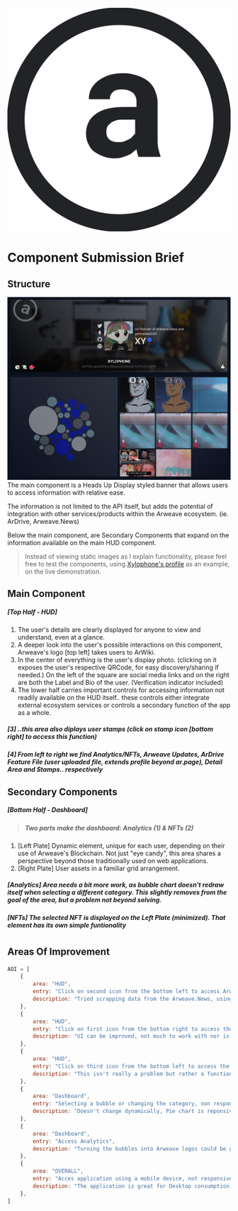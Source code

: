 ![Arweave Logo](/public/ProfileHUD/ar_logo.png)
# Component Submission Brief
## Structure
![Structure](/public/ProfileHUD/MD_Assets/structure.png)
The main component is a Heads Up Display styled banner that allows users to access information with relative ease.

The information is not limited to the API itself, but adds the potential of integration with other services/products within the Arweave ecosystem. (ie. ArDrive, Arweave.News)

Below the main component, are Secondary Components that expand on the information available on the main HUD component.

> Instead of viewing static images as I explain functionality, please feel free to test the components, using [Xylophone's profile](https://lwazinf.com/p/xy) as an example, on the live demonstration.

## Main Component
##### **[Top Half - HUD]**
1. The user's details are clearly displayed for anyone to view and understand, even at a glance. 
2. A deeper look into the user's possible interactions on this component, Arweave's logo [top left] takes users to ArWiki.
3. In the center of everything is the user's display photo. (clicking on it exposes the user's respective QRCode, for easy discovery/sharing if needed.) On the left of the square are social media links and on the right are both the Label and Bio of the user. (Verification indicator included)
4. The lower half carries important controls for accessing information not readily available on the HUD itself.. these controls either integrate external ecosystem services or controls a secondary function of the app as a whole.

##### *[3] ..this area also diplays user stamps (click on stamp icon [bottom right] to access this function)*
##### *[4] From left to right we find Analytics/NFTs, Arweave Updates, ArDrive Feature File (user uploaded file, extends profile beyond ar.page), Detail Area and Stamps.. respectively*

## Secondary Components
##### **[Bottom Half - Dashboard]**
> ##### Two parts make the dashboard: *Analytics (1) & NFTs (2)*
1. [Left Plate] Dynamic element, unique for each user, depending on their use of Arweave's Blockchain. Not just "eye candy", this area shares a perspective beyond those traditionally used on web applications.
2. [Right Plate] User assets in a familiar grid arrangement. 
##### *[Analytics] Area needs a bit more work, as bubble chart doesn't redraw itself when selecting a different category. This slightly removes from the goal of the area, but a problem not beyond solving.*
##### *[NFTs] The selected NFT is displayed on the Left Plate (minimized). That element has its own simple funtionality*

#

## Areas Of Improvement
```javascript
AOI = [
    {
        area: "HUD",
        entry: "Click on second icon from the bottom left to access Arweave news, no response",
        description: "Tried scrapping data from the Arweave.News, using python, failed.. turning to Twitter as an alternative, I received a CORS error as this is API related. Can't display response data",
    },
    {
        area: "HUD",
        entry: "Click on first icon from the bottom right to access the user's stamps, under developed UI",
        description: "UI can be improved, not much to work with nor is there good/interesting/meaningful interactivity",
    },
    {
        area: "HUD",
        entry: "Click on third icon from the bottom left to access the user's ArDrive (feature) file, empty",
        description: "This isn't really a problem but rather a function which hasn't been implemented yet.",
    },
    {
        area: "Dashboard",
        entry: "Selecting a bubble or changing the category, non responsive.",
        description: "Doesn't change dynamically, Pie chart is reponsive though.",
    },
    {
        area: "Dashboard",
        entry: "Access Analytics",
        description: "Turning the bubbles into Arweave logos could be great for branding purposes.",
    },
    {
        area: "OVERALL",
        entry: "Acces application using a mobile device, not responsive",
        description: "The application is great for Desktop consumption, just need to make it mobile friendly",
    },
]
```